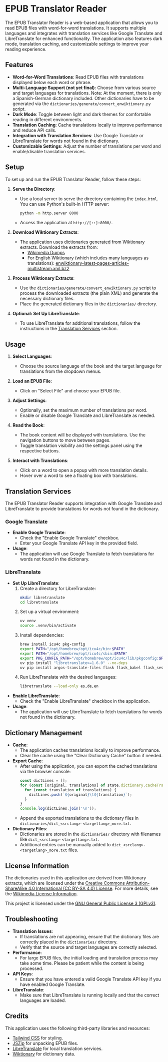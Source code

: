 # EPUB Translator Reader

The EPUB Translator Reader is a web-based application that allows you to read EPUB files with word-for-word translations. It supports multiple languages and integrates with translation services like Google Translate and LibreTranslate for enhanced functionality. The application also features dark mode, translation caching, and customizable settings to improve your reading experience.

## Features

- **Word-for-Word Translations**: Read EPUB files with translations displayed below each word or phrase.
- **Multi-Language Support (not yet final)**: Choose from various source and target languages for translations. Note: At the moment, there is only a Spanish-German dictionary included. Other dictionaries have to be generated via the `dictionaries/generate/convert_enwiktionary.py` script.
- **Dark Mode**: Toggle between light and dark themes for comfortable reading in different environments.
- **Translation Caching**: Cache translations locally to improve performance and reduce API calls.
- **Integration with Translation Services**: Use Google Translate or LibreTranslate for words not found in the dictionary.
- **Customizable Settings**: Adjust the number of translations per word and enable/disable translation services.

## Setup

To set up and run the EPUB Translator Reader, follow these steps:

1. **Serve the Directory**:
   - Use a local server to serve the directory containing the `index.html`. You can use Python's built-in HTTP server:
     ```bash
     python -m http.server 8000
     ```
   - Access the application at `http://[::]:8000/`.

2. **Download Wiktionary Extracts**:
   - The application uses dictionaries generated from Wiktionary extracts. Download the extracts from:
     - [Wikimedia Dumps](https://dumps.wikimedia.org/)
     - For English Wiktionary (which includes many languages as translations): [enwiktionary-latest-pages-articles-multistream.xml.bz2](https://dumps.wikimedia.org/enwiktionary/latest/enwiktionary-latest-pages-articles-multistream.xml.bz2)

3. **Process Wiktionary Extracts**:
   - Use the `dictionaries/generate/convert_enwiktionary.py` script to process the downloaded extracts (the plain XML) and generate the necessary dictionary files.
   - Place the generated dictionary files in the `dictionaries/` directory.

4. **Optional: Set Up LibreTranslate**:
   - To use LibreTranslate for additional translations, follow the instructions in the [Translation Services](#translation-services) section.

## Usage

1. **Select Languages**:
   - Choose the source language of the book and the target language for translations from the dropdown menus.

2. **Load an EPUB File**:
   - Click on "Select File" and choose your EPUB file.

3. **Adjust Settings**:
   - Optionally, set the maximum number of translations per word.
   - Enable or disable Google Translate and LibreTranslate as needed.

4. **Read the Book**:
   - The book content will be displayed with translations. Use the navigation buttons to move between pages.
   - Toggle translation visibility and the settings panel using the respective buttons.

5. **Interact with Translations**:
   - Click on a word to open a popup with more translation details.
   - Hover over a word to see a floating box with translations.

## Translation Services

The EPUB Translator Reader supports integration with Google Translate and LibreTranslate to provide translations for words not found in the dictionary.

### Google Translate

- **Enable Google Translate**:
  - Check the "Enable Google Translate" checkbox.
  - Enter your Google Translate API key in the provided field.
- **Usage**:
  - The application will use Google Translate to fetch translations for words not found in the dictionary.

### LibreTranslate

- **Set Up LibreTranslate**:
  1. Create a directory for LibreTranslate:
     ```bash
     mkdir libretranslate
     cd libretranslate
     ```
  2. Set up a virtual environment:
     ```bash
     uv venv
     source .venv/bin/activate
     ```
  3. Install dependencies:
     ```bash
     brew install icu4c pkg-config
     export PATH="/opt/homebrew/opt/icu4c/bin:$PATH"
     export PATH="/opt/homebrew/opt/icu4c/sbin:$PATH"
     export PKG_CONFIG_PATH="/opt/homebrew/opt/icu4c/lib/pkgconfig:$PKG_CONFIG_PATH"
     uv pip install "libretranslate>=1.6.0" --no-deps
     uv pip install argos-translate-files flask flask_babel flask_session flask_swagger flask_swagger_ui redis apscheduler langdetect lexilang expiringdict waitress
     ```
  4. Run LibreTranslate with the desired languages:
     ```bash
     libretranslate --load-only es,de,en
     ```
- **Enable LibreTranslate**:
  - Check the "Enable LibreTranslate" checkbox in the application.
- **Usage**:
  - The application will use LibreTranslate to fetch translations for words not found in the dictionary.

## Dictionary Management

- **Cache**:
  - The application caches translations locally to improve performance.
  - Clear the cache using the "Clear Dictionary Cache" button if needed.
- **Export Cache**:
  - After using the application, you can export the cached translations via the browser console:
    ```javascript
    const dictLines = [];
    for (const [original, translations] of state.dictionary.cacheTranslations) {
      for (const translation of translations) {
        dictLines.push(`${original}\t${translation}`);
      }
    }
    console.log(dictLines.join('\n'));
    ```
  - Append the exported translations to the dictionary files in `dictionaries/dict_<srclang>-<targetlang>_more.txt`.
- **Dictionary Files**:
  - Dictionaries are stored in the `dictionaries/` directory with filenames like `dict_<srclang>-<targetlang>.txt`.
  - Additional entries can be manually added to `dict_<srclang>-<targetlang>_more.txt` files.

## License Information

The dictionaries used in this application are derived from Wiktionary extracts, which are licensed under the [Creative Commons Attribution-ShareAlike 4.0 International (CC BY-SA 4.0) License](https://creativecommons.org/licenses/by-sa/4.0/). For more details, see the [Wikimedia License Information](https://dumps.wikimedia.org/legal.html).

This project is licensed under the [GNU General Public License 3 (GPLv3)](https://www.gnu.org/licenses/gpl-3.0.de.html).

## Troubleshooting

- **Translation Issues**:
  - If translations are not appearing, ensure that the dictionary files are correctly placed in the `dictionaries/` directory.
  - Verify that the source and target languages are correctly selected.
- **Performance**:
  - For large EPUB files, the initial loading and translation process may take some time. Please be patient while the content is being processed.
- **API Keys**:
  - Ensure that you have entered a valid Google Translate API key if you have enabled Google Translate.
- **LibreTranslate**:
  - Make sure that LibreTranslate is running locally and that the correct languages are loaded.

## Credits

This application uses the following third-party libraries and resources:
- [Tailwind CSS](https://tailwindcss.com) for styling.
- [JSZip](http://stuartk.com/jszip) for unpacking EPUB files.
- [LibreTranslate](https://github.com/LibreTranslate/LibreTranslate) for local translation services.
- [Wiktionary](https://en.wiktionary.org) for dictionary data.
